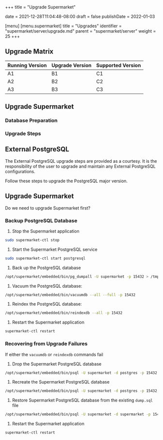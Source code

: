 +++
title = "Upgrade Supermarket"

date = 2021-12-28T11:04:48-08:00
draft = false
publishDate = 2022-01-03

[menu]
  [menu.supermarket]
    title = "Upgrades"
    identifier = "supermarket/server/upgrade.md"
    parent = "supermarket/server"
    weight = 25
+++


## Upgrade Matrix

Running Version| Upgrade Version | Supported Version
---------|----------|---------
 A1 | B1 | C1
 A2 | B2 | C2
 A3 | B3 | C3

## Upgrade Supermarket

### Database Preparation

### Upgrade Steps

## External PostgreSQL

The External PostgreSQL upgrade steps are provided as a courtesy. It is the responsibility of the user to upgrade and maintain any External PostgreSQL configurations.

Follow these steps to upgrade the PostgreSQL major version.

## Upgrade Supermarket

Do we need to upgrade Supermarket first?

### Backup PostgreSQL Database

1. Stop the Supermarket application

```bash
sudo supermarket-ctl stop
```

1. Start the Supermarket PostgreSQL service

```bash
sudo supermarket-ctl start postgresql
```

1. Back up the PostgreSQL database

```bash
/opt/supermarket/embedded/bin/pg_dumpall -U supermarket -p 15432 > /tmp/supermarket-dump.sql
```

1. Vacuum the PostgreSQL database:

```bash
/opt/supermarket/embedded/bin/vacuumdb --all --full -p 15432
```

1. Reindex the PostgreSQL database:

```bash
/opt/supermarket/embedded/bin/reindexdb --all -p 15432
```

1. Restart the Supermarket application

```bash
supermarket-ctl restart
```

### Recovering from Upgrade Failures

If either the `vacuumdb` or `reindexdb` commands fail

1. Drop the Supermarket PostgreSQL database

  ```bash
  /opt/supermarket/embedded/bin/psql -U supermarket -d postgres -p 15432 -c "drop database supermarket"
  ```

1. Recreate the Supermarket PostgreSQL database

  ```bash
  /opt/supermarket/embedded/bin/psql -U supermarket -d postgres -p 15432 -c "create database supermarket"
  ```

1. Restore Supermarket PostgreSQL database from the existing `dump.sql` file

  ```bash
  /opt/supermarket/embedded/bin/psql -U supermarket -d supermarket -p 15432 -f /tmp/supermarket-dump.sql
  ```

1. Restart the Supermarket application

```bash
supermarket-ctl restart
```
